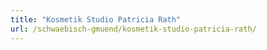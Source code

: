```yaml
---
title: "Kosmetik Studio Patricia Rath"
url: /schwaebisch-gmuend/kosmetik-studio-patricia-rath/
---
```


